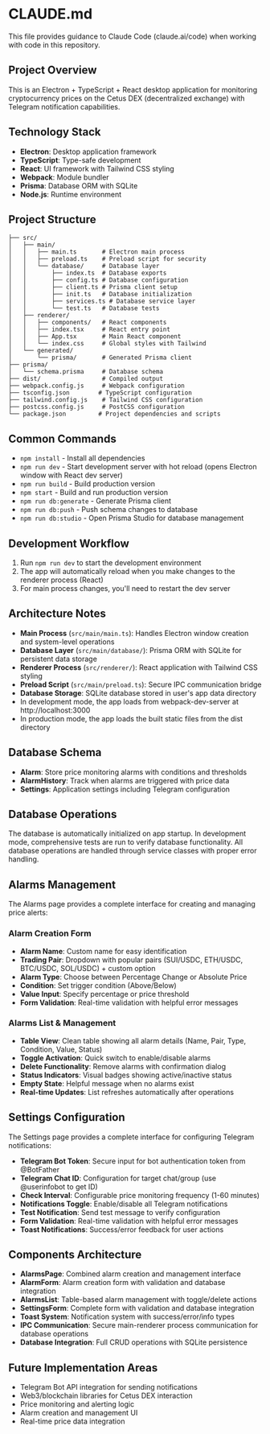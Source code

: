 # CLAUDE.md

This file provides guidance to Claude Code (claude.ai/code) when working with code in this repository.

## Project Overview

This is an Electron + TypeScript + React desktop application for monitoring cryptocurrency prices on the Cetus DEX (decentralized exchange) with Telegram notification capabilities.

## Technology Stack

- **Electron**: Desktop application framework
- **TypeScript**: Type-safe development
- **React**: UI framework with Tailwind CSS styling
- **Webpack**: Module bundler
- **Prisma**: Database ORM with SQLite
- **Node.js**: Runtime environment

## Project Structure

```
├── src/
│   ├── main/
│   │   ├── main.ts       # Electron main process
│   │   ├── preload.ts    # Preload script for security
│   │   └── database/     # Database layer
│   │       ├── index.ts  # Database exports
│   │       ├── config.ts # Database configuration
│   │       ├── client.ts # Prisma client setup
│   │       ├── init.ts   # Database initialization
│   │       ├── services.ts # Database service layer
│   │       └── test.ts   # Database tests
│   ├── renderer/
│   │   ├── components/   # React components
│   │   ├── index.tsx     # React entry point
│   │   ├── App.tsx       # Main React component
│   │   └── index.css     # Global styles with Tailwind
│   └── generated/
│       └── prisma/       # Generated Prisma client
├── prisma/
│   └── schema.prisma     # Database schema
├── dist/                 # Compiled output
├── webpack.config.js     # Webpack configuration
├── tsconfig.json        # TypeScript configuration
├── tailwind.config.js    # Tailwind CSS configuration
├── postcss.config.js     # PostCSS configuration
└── package.json         # Project dependencies and scripts
```

## Common Commands

- `npm install` - Install all dependencies
- `npm run dev` - Start development server with hot reload (opens Electron window with React dev server)
- `npm run build` - Build production version
- `npm start` - Build and run production version
- `npm run db:generate` - Generate Prisma client
- `npm run db:push` - Push schema changes to database
- `npm run db:studio` - Open Prisma Studio for database management

## Development Workflow

1. Run `npm run dev` to start the development environment
2. The app will automatically reload when you make changes to the renderer process (React)
3. For main process changes, you'll need to restart the dev server

## Architecture Notes

- **Main Process** (`src/main/main.ts`): Handles Electron window creation and system-level operations
- **Database Layer** (`src/main/database/`): Prisma ORM with SQLite for persistent data storage
- **Renderer Process** (`src/renderer/`): React application with Tailwind CSS styling
- **Preload Script** (`src/main/preload.ts`): Secure IPC communication bridge
- **Database Storage**: SQLite database stored in user's app data directory
- In development mode, the app loads from webpack-dev-server at http://localhost:3000
- In production mode, the app loads the built static files from the dist directory

## Database Schema

- **Alarm**: Store price monitoring alarms with conditions and thresholds
- **AlarmHistory**: Track when alarms are triggered with price data
- **Settings**: Application settings including Telegram configuration

## Database Operations

The database is automatically initialized on app startup. In development mode, comprehensive tests are run to verify database functionality. All database operations are handled through service classes with proper error handling.

## Alarms Management

The Alarms page provides a complete interface for creating and managing price alerts:

### Alarm Creation Form
- **Alarm Name**: Custom name for easy identification
- **Trading Pair**: Dropdown with popular pairs (SUI/USDC, ETH/USDC, BTC/USDC, SOL/USDC) + custom option
- **Alarm Type**: Choose between Percentage Change or Absolute Price
- **Condition**: Set trigger condition (Above/Below)
- **Value Input**: Specify percentage or price threshold
- **Form Validation**: Real-time validation with helpful error messages

### Alarms List & Management
- **Table View**: Clean table showing all alarm details (Name, Pair, Type, Condition, Value, Status)
- **Toggle Activation**: Quick switch to enable/disable alarms
- **Delete Functionality**: Remove alarms with confirmation dialog
- **Status Indicators**: Visual badges showing active/inactive status
- **Empty State**: Helpful message when no alarms exist
- **Real-time Updates**: List refreshes automatically after operations

## Settings Configuration

The Settings page provides a complete interface for configuring Telegram notifications:

- **Telegram Bot Token**: Secure input for bot authentication token from @BotFather
- **Telegram Chat ID**: Configuration for target chat/group (use @userinfobot to get ID)
- **Check Interval**: Configurable price monitoring frequency (1-60 minutes)
- **Notifications Toggle**: Enable/disable all Telegram notifications
- **Test Notification**: Send test message to verify configuration
- **Form Validation**: Real-time validation with helpful error messages
- **Toast Notifications**: Success/error feedback for user actions

## Components Architecture

- **AlarmsPage**: Combined alarm creation and management interface
- **AlarmForm**: Alarm creation form with validation and database integration
- **AlarmsList**: Table-based alarm management with toggle/delete actions
- **SettingsForm**: Complete form with validation and database integration
- **Toast System**: Notification system with success/error/info types
- **IPC Communication**: Secure main-renderer process communication for database operations
- **Database Integration**: Full CRUD operations with SQLite persistence

## Future Implementation Areas

- Telegram Bot API integration for sending notifications
- Web3/blockchain libraries for Cetus DEX interaction
- Price monitoring and alerting logic
- Alarm creation and management UI
- Real-time price data integration